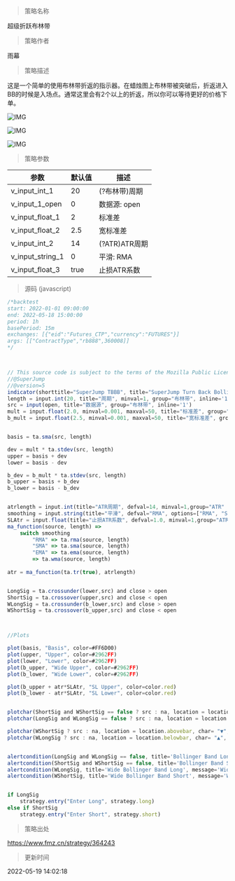 
> 策略名称

超级折跃布林带

> 策略作者

雨幕

> 策略描述

这是一个简单的使用布林带折返的指示器。在蜡烛图上布林带被突破后，折返进入BB的时候是入场点。通常这里会有2个以上的折返，所以你可以等待更好的价格下单。

![IMG](https://www.fmz.cn/upload/asset/177845ab4218334f39f7e.png) 

![IMG](https://www.fmz.cn/upload/asset/1782bf5af269ec68d288a.png) 

![IMG](https://www.fmz.cn/upload/asset/177a6ba9f473587fbf740.png) 



> 策略参数



|参数|默认值|描述|
|----|----|----|
|v_input_int_1|20|(?布林带)周期|
|v_input_1_open|0|数据源: open|high|low|close|hl2|hlc3|hlcc4|ohlc4|
|v_input_float_1|2|标准差|
|v_input_float_2|2.5|宽标准差|
|v_input_int_2|14|(?ATR)ATR周期|
|v_input_string_1|0|平滑: RMA|SMA|EMA|WMA|
|v_input_float_3|true|止损ATR系数|


> 源码 (javascript)

``` javascript
/*backtest
start: 2022-01-01 09:00:00
end: 2022-05-18 15:00:00
period: 1h
basePeriod: 15m
exchanges: [{"eid":"Futures_CTP","currency":"FUTURES"}]
args: [["ContractType","rb888",360008]]
*/



// This source code is subject to the terms of the Mozilla Public License 2.0 at https://mozilla.org/MPL/2.0/
//@SuperJump
//@version=5
indicator(shorttitle="SuperJump TBBB", title="SuperJump Turn Back Bollinger Band", overlay=true, timeframe="", timeframe_gaps=true)
length = input.int(20, title="周期", minval=1, group="布林带", inline='1')
src = input(open, title="数据源", group="布林带", inline='1')
mult = input.float(2.0, minval=0.001, maxval=50, title="标准差", group="布林带", inline='1')
b_mult = input.float(2.5, minval=0.001, maxval=50, title="宽标准差", group="布林带", inline='1')


basis = ta.sma(src, length)

dev = mult * ta.stdev(src, length)
upper = basis + dev
lower = basis - dev

b_dev = b_mult * ta.stdev(src, length)
b_upper = basis + b_dev
b_lower = basis - b_dev


atrlength = input.int(title="ATR周期", defval=14, minval=1,group="ATR" ,inline='2')
smoothing = input.string(title="平滑", defval="RMA", options=["RMA", "SMA", "EMA", "WMA"],group="ATR", inline='2')
SLAtr = input.float(title="止损ATR系数", defval=1.0, minval=1,group="ATR" ,inline='2')
ma_function(source, length) =>
	switch smoothing
		"RMA" => ta.rma(source, length)
		"SMA" => ta.sma(source, length)
		"EMA" => ta.ema(source, length)
		=> ta.wma(source, length)
		
atr = ma_function(ta.tr(true), atrlength)


LongSig = ta.crossunder(lower,src) and close > open 
ShortSig = ta.crossover(upper,src) and close < open 
WLongSig = ta.crossunder(b_lower,src) and close > open 
WShortSig = ta.crossover(b_upper,src) and close < open 



//Plots

plot(basis, "Basis", color=#FF6D00)
plot(upper, "Upper", color=#2962FF)
plot(lower, "Lower", color=#2962FF)
plot(b_upper, "Wide Upper", color=#2962FF)
plot(b_lower, "Wide Lower", color=#2962FF)

plot(b_upper + atr*SLAtr, "SL Upper", color=color.red)
plot(b_lower - atr*SLAtr, "SL Lower", color=color.red)


plotchar(ShortSig and WShortSig == false ? src : na, location = location.abovebar, char= "▼", size = size.tiny, color = color.white )
plotchar(LongSig and WLongSig == false ? src : na, location = location.belowbar, char= "▲", size = size.tiny, color = color.white)

plotchar(WShortSig ? src : na, location = location.abovebar, char= "▼", size = size.tiny, color = color.yellow )
plotchar(WLongSig ? src : na, location = location.belowbar, char= "▲", size = size.tiny, color = color.yellow)


alertcondition(LongSig and WLongSig == false, title='Bollinger Band Long', message='Bollinger Band Long Price is {{close}}, SL :{{plot_4}}')
alertcondition(ShortSig and WShortSig == false, title='Bollinger Band Short', message='Bollinger Band Short Price is {{close}},SL :{{plot_3}} ')
alertcondition(WLongSig, title='Wide Bollinger Band Long', message='Wide Bollinger Band Long Price is {{close}}, SL :{{plot_4}}')
alertcondition(WShortSig, title='Wide Bollinger Band Short', message='Wide Bollinger Band Short Price is {{close}},SL :{{plot_3}} ')


if LongSig
    strategy.entry("Enter Long", strategy.long)
else if ShortSig
    strategy.entry("Enter Short", strategy.short)
```

> 策略出处

https://www.fmz.cn/strategy/364243

> 更新时间

2022-05-19 14:02:18

